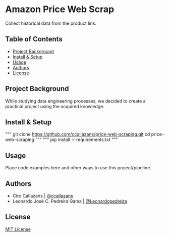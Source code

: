 
Amazon Price Web Scrap
=============
Collect historical data from the product link.

Table of Contents
-----------------

-   [Project Background](#project-background)
-   [Install & Setup](#install-&-setup)
-   [Usage](#usage)
-   [Authors](#authors)
-   [License](#license)

Project Background
----------

While studying data engineering processes, we decided to create a practical project using the acquired knowledge.


Install & Setup
---------------
"""
git clone https://github.com/ccallazans/price-web-scraping.git
cd price-web-scraping
"""
"""
pip install -r requirements.txt
"""


Usage
-----

Place code examples here and other ways to use this project/pipeline.



Authors
-------

* Ciro Callazans | [@ccallazans](https://github.com/ccallazans)
* Leonardo José C. Pedreira Gama | [@Leonardopedreira](https://github.com/Leonardopedreira)


License
-------

[MIT License](LICENSE)